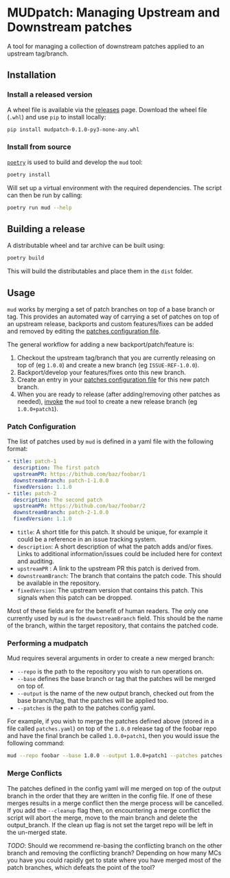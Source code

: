 # MUDpatch: Managing Upstream and Downstream patches 

A tool for managing a collection of downstream patches applied to an upstream tag/branch.

## Installation

### Install a released version

A wheel file is available via the [releases](https://github.com/tomncooper/mudpatch/releases) page. 
Download the wheel file (`.whl`) and use `pip` to install locally:

```bash
pip install mudpatch-0.1.0-py3-none-any.whl
```

### Install from source

[`poetry`](https://python-poetry.org/) is used to build and develop the `mud` tool:

```bash
poetry install
```

Will set up a virtual environment with the required dependencies. 
The script can then be run by calling:

```bash
poetry run mud --help
```

## Building a release

A distributable wheel and tar archive can be built using:

```bash
poetry build
```

This will build the distributables and place them in the `dist` folder.

## Usage

`mud` works by merging a set of patch branches on top of a base branch or tag. 
This provides an automated way of carrying a set of patches on top of an upstream release, backports and custom features/fixes can be added and removed by editing the [patches configuration file](#patch-configuration).

The general workflow for adding a new backport/patch/feature is:

1) Checkout the upstream tag/branch that you are currently releasing on top of (eg `1.0.0`) and create a new branch (eg `ISSUE-REF-1.0.0`).
2) Backport/develop your features/fixes onto this new branch.
3) Create an entry in your [patches configuration file](#patch-configuration) for this new patch branch.
4) When you are ready to release (after adding/removing other patches as needed), [invoke](#performing-a-mudpatch) the `mud` tool to create a new release branch (eg `1.0.0+patch1`). 

### Patch Configuration

The list of patches used by `mud` is defined in a yaml file with the following format:

```yaml
- title: patch-1
  description: The first patch
  upstreamPR: https://bithub.com/baz/foobar/1
  downstreamBranch: patch-1-1.0.0
  fixedVersion: 1.1.0
- title: patch-2
  description: The second patch
  upstreamPR: https://bithub.com/baz/foobar/2
  downstreamBranch: patch-2-1.0.0
  fixedVersion: 1.1.0
```

- `title`: A short title for this patch. It should be unique, for example it could be a reference in an issue tracking system.
- `description`: A short description of what the patch adds and/or fixes. Links to additional information/issues could be included here for context and auditing.
- `upstreamPR` : A link to the upstream PR this patch is derived from.
- `downstreamBranch`: The branch that contains the patch code. This should be available in the repository.
- `fixedVersion`: The upstream version that contains this patch. This signals when this patch can be dropped.

Most of these fields are for the benefit of human readers. 
The only one currently used by `mud` is the `downstreamBranch` field. 
This should be the name of the branch, within the target repository, that contains the patched code.

### Performing a mudpatch

Mud requires several arguments in order to create a new merged branch:
- `--repo` is the path to the repository you wish to run operations on. 
- `--base` defines the base branch or tag that the patches will be merged on top of. 
- `--output` is the name of the new output branch, checked out from the base branch/tag, that the patches will be applied too. 
- `--patches` is the path to the patches config yaml. 

For example, if you wish to merge the patches defined above (stored in a file called `patches.yaml`) on top of the `1.0.0` release tag of the foobar repo and have the final branch be called `1.0.0+patch1`, then you would issue the following command:

```bash
mud --repo foobar --base 1.0.0 --output 1.0.0+patch1 --patches patches.yaml
```

### Merge Conflicts 

The patches defined in the config yaml will me merged on top of the output branch in the 
order that they are written in the config file. If one of these merges results in a merge
conflict then the merge process will be cancelled. If you add the `--cleanup` flag then,
on encountering a merge conflict the script will abort the merge, move to the main branch
and delete the output_branch. If the clean up flag is not set the target repo will be left 
in the un-merged state.

_TODO_: Should we recommend re-basing the conflicting branch on the other branch and 
removing the conflicting branch? Depending on how many MCs you have you could rapidly get
to state where you have merged most of the patch branches, which defeats the point of the 
tool?
